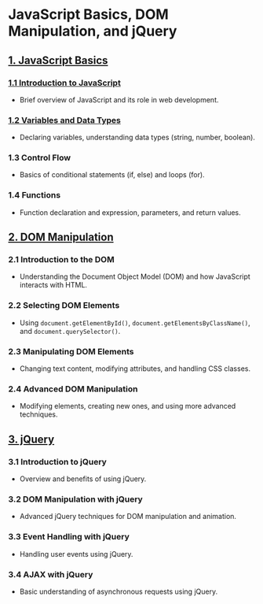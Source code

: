 # JavaScript Basics, DOM Manipulation, and jQuery

## [1. JavaScript Basics](1.%20JavaScript%20Basics/README.md)

### [1.1 Introduction to JavaScript](1.%20JavaScript%20Basics/README.md#1-introduction-to-javascript)
   - Brief overview of JavaScript and its role in web development.

### [1.2 Variables and Data Types](1.%20JavaScript%20Basics/README.md#2-variables-and-data-types)
   - Declaring variables, understanding data types (string, number, boolean).

### 1.3 Control Flow
   - Basics of conditional statements (if, else) and loops (for).

### 1.4 Functions
   - Function declaration and expression, parameters, and return values.

## [2. DOM Manipulation](2.%20DOM%20Manipulation/README.md)

### 2.1 Introduction to the DOM
   - Understanding the Document Object Model (DOM) and how JavaScript interacts with HTML.

### 2.2 Selecting DOM Elements
   - Using `document.getElementById()`, `document.getElementsByClassName()`, and `document.querySelector()`.

### 2.3 Manipulating DOM Elements
   - Changing text content, modifying attributes, and handling CSS classes.

### 2.4 Advanced DOM Manipulation
   - Modifying elements, creating new ones, and using more advanced techniques.

## [3. jQuery](3.%20jQuery/README.md)

### 3.1 Introduction to jQuery
   - Overview and benefits of using jQuery.

### 3.2 DOM Manipulation with jQuery
   - Advanced jQuery techniques for DOM manipulation and animation.

### 3.3 Event Handling with jQuery
   - Handling user events using jQuery.

### 3.4 AJAX with jQuery
   - Basic understanding of asynchronous requests using jQuery.

